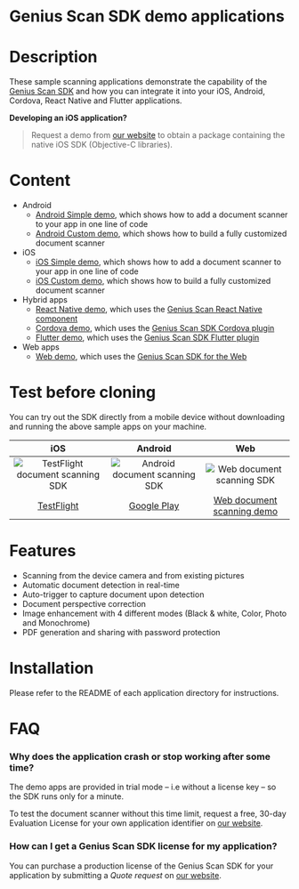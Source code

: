 Genius Scan SDK demo applications
=================================

# Description

These sample scanning applications demonstrate the capability of the [Genius Scan SDK](https://geniusscansdk.com) and how you can integrate it into your iOS, Android, Cordova, React Native and Flutter applications.

**Developing an iOS application?**

>Request a demo from [our website](https://geniusscansdk.com) to obtain a package containing the native iOS SDK (Objective-C libraries).

# Content

- Android
  - [Android Simple demo](./android), which shows how to add a document scanner to your app in one line of code
  - [Android Custom demo](./android), which shows how to build a fully customized document scanner
- iOS
  - [iOS Simple demo](./ios/GSSDKSimpleDemo), which shows how to add a document scanner to your app in one line of code
  - [iOS Custom demo](./ios/GSSDKCustomDemo), which shows how to build a fully customized document scanner
- Hybrid apps
  - [React Native demo](./react-native-genius-scan-demo/README.md), which uses the [Genius Scan React Native component](https://www.npmjs.com/package/@thegrizzlylabs/react-native-genius-scan)
  - [Cordova demo](./cordova-plugin-genius-scan-demo/README.md), which uses the [Genius Scan SDK Cordova plugin](https://www.npmjs.com/package/@thegrizzlylabs/cordova-plugin-genius-scan)
  - [Flutter demo](./flutter-plugin-genius-scan-demo/README.md), which uses the [Genius Scan SDK Flutter plugin](https://pub.dev/packages/flutter_genius_scan)
- Web apps
  - [Web demo](./web/README.md), which uses the [Genius Scan SDK for the Web](https://www.npmjs.com/package/@thegrizzlylabs/web-geniusscan-sdk)

# Test before cloning

You can try out the SDK directly from a mobile device without downloading and running the above sample apps on your machine.

|                          **iOS**                         |                                        **Android**                                        |                            **Web**                            |
|:--------------------------------------------------------:|:-----------------------------------------------------------------------------------------:|:-------------------------------------------------------------:|
|![TestFlight document scanning SDK](https://geniusscansdk.com/gssdk-simple-demo-google-play.png)|![Android document scanning SDK](https://geniusscansdk.com/gssdk-simple-demo-google-play.png)|![Web document scanning SDK](https://geniusscansdk.com/gssdk-web-simple-demo.png)|
| [TestFlight](https://testflight.apple.com/join/2h543kR5) | [Google Play](https://play.google.com/store/apps/details?id=com.geniusscansdk.simpledemo) | [Web document scanning demo](https://demo.geniusscansdk.com/) |

# Features

- Scanning from the device camera and from existing pictures
- Automatic document detection in real-time
- Auto-trigger to capture document upon detection
- Document perspective correction
- Image enhancement with 4 different modes (Black & white, Color, Photo and Monochrome)
- PDF generation and sharing with password protection

# Installation

Please refer to the README of each application directory for instructions.

# FAQ

### Why does the application crash or stop working after some time?

The demo apps are provided in trial mode – i.e without a license key – so the SDK runs only for a minute.

To test the document scanner without this time limit, request a free, 30-day Evaluation License for your own application identifier on [our website](https://geniusscansdk.com).

### How can I get a Genius Scan SDK license for my application?

You can purchase a production license of the Genius Scan SDK for your application by submitting a _Quote request_ on [our website](https://geniusscansdk.com).
